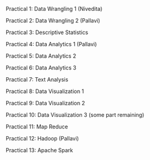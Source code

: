 Practical 1: Data Wrangling 1 (Nivedita)  

Practical 2: Data Wrangling 2 (Pallavi)

Practical 3: Descriptive Statistics

Practical 4: Data Analytics 1 (Pallavi)

Practical 5: Data Analytics 2

Practical 6: Data Analytics 3 

Practical 7: Text Analysis 

Practical 8: Data Visualization 1

Practical 9: Data Visualization 2

Practical 10: Data Visualization 3 (some part remaining)

Practical 11: Map Reduce

Practical 12: Hadoop (Pallavi)

Practical 13: Apache Spark 
